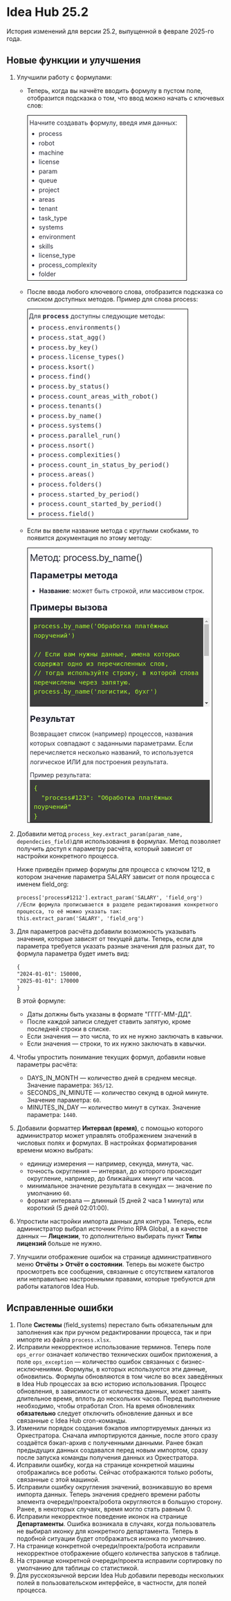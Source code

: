 # Idea Hub 25.2

История изменений для версии 25.2, выпущенной в феврале 2025-го года.


## Новые функции и улучшения

1. Улучшили работу с формулами:
   * Теперь, когда вы начнёте вводить формулу в пустом поле, отобразится подсказка о том, что ввод можно начать с ключевых слов:
  
     ![](<../../release-notes/resources/idea-hub/1-input.png>)
   
   * После ввода любого ключевого слова, отобразится подсказка со списком доступных методов. Пример для слова process:
  
     ![](<../../release-notes/resources/idea-hub/2-input.png>)
     
   * Если вы ввели название метода с круглыми скобками, то появится документация по этому методу:

     ![](<../../release-notes/resources/idea-hub/4-input.png>)

1. Добавили метод `process_key.extract_param(param_name, dependecies_field)`для использования в формулах. Метод позволяет получить доступ к параметру расчёта, который зависит от настройки конкретного процесса.
   
     Ниже приведён пример формулы для процесса с ключом 1212, в котором значение параметра SALARY зависит от поля процесса с именем field_org:
     ```
     process['process#1212'].extract_param('SALARY', 'field_org')
     //Если формула прописывается в разделе редактирования конкретного процесса, то её можно указать так:
     this.extract_param('SALARY', 'field_org')
     ```
1. Для параметров расчёта добавили возможность указывать значения, которые зависят от текущей даты. Теперь, если для параметра требуется указать разные значения для разных дат, то формула параметра будет иметь вид:
   ```
   {
   "2024-01-01": 150000,
   "2025-01-01": 170000
   }
   ```

   В этой формуле:
   * Даты должны быть указаны в формате "ГГГГ-ММ-ДД".
   * После каждой записи следует ставить запятую, кроме последней строки в списке.
   * Если значения — это числа, то их не нужно заключать в кавычки.
   * Если значения — строки, то их нужно заключать в кавычки.
1. Чтобы упростить понимание текущих формул, добавили новые параметры расчёта:
   * DAYS_IN_MONTH — количество дней в среднем месяце. Значение параметра: `365/12`.
   * SECONDS_IN_MINUTE — количество секунд в одной минуте. Значение параметра: `60`.
   * MINUTES_IN_DAY — количество минут в сутках. Значение параметра: `1440`.
1. Добавили форматтер **Интервал (время)**, с помощью которого администратор может управлять отображением значений в числовых полях и формулах. В настройках форматирования времени можно выбрать:
   * единицу измерения — например, секунда, минута, час.
   * точность округления — интервал, до которого происходит округление, например, до ближайших минут или часов.
   * минимальное значение результата в секундах — значение по умолчанию `60`.
   * формат интервала — длинный (5 дней 2 часа 1 минута) или короткий (5 дней 02:01:00).
1. Упростили настройки импорта данных для контура. Теперь, если администратор выбрал источник Primo RPA Global, а в качестве данных — **Лицензии**, то дополнительно выбирать пункт **Типы лицензий** больше не нужно.
1. Улучшили отображение ошибок на странице административного меню **Отчёты > Отчёт о состоянии**. Теперь вы можете быстро просмотреть все сообщения, связанные с отсутствием каталогов или неправильно настроенными правами, которые требуются для работы каталогов Idea Hub.






## Исправленные ошибки

1. Поле **Системы** (field_systems) перестало быть обязательным для заполнения как при ручном редактировании процесса, так и при импорте из файла `process.xlsx`. 
1. Исправили некорректное использование терминов. Теперь поле `ops_error` означает количество технических ошибок приложения, а поле `ops_exception` — количество ошибок связанных с бизнес-исключениями. Формулы, в которых используются эти данные, обновились. Формулы обновляются в том числе во всех заведённых в Idea Hub процессах за всю историю использования. Процесс обновления, в зависимости от количества данных, может занять длительное время, вплоть до нескольких часов. Перед выполнение необходимо, чтобы отработал Cron. На время обновлениях **обязательно** следует отключить обновление данных и все связанные с Idea Hub cron-команды.
1. Изменили порядок создания бэкапов импортируемых данных из Оркестратора. Сначала импортируются данные, после этого сразу создаётся бэкап-архив с полученными данными. Ранее бэкап предыдущих данных создавался перед новым импортом, сразу после запуска команды получения данных из Оркестратора.  
1. Исправили ошибку, когда на странице конкретной машины отображались все роботы. Сейчас отображаются только роботы, связанные с этой машиной. 
1. Исправили ошибку округления значений, возникавшую во время импорта данных. Теперь значения среднего времени работы элемента очереди/проекта/робота округляются в большую сторону. Ранее, в некоторых случаях, время могло стать равным 0. 
1. Исправили некорректное поведение иконок на странице **Департаменты**. Ошибка возникала в случаях, когда пользователь не выбирал иконку для конкретного департамента. Теперь в подобной ситуации будет отображаться иконка по умолчанию.
1. На странице конкретной очереди/проекта/робота исправили некорректное отображение общего количества запусков в таблице.
1. На странице конкретной очереди/проекта исправили сортировку по умолчанию для таблицы со статистикой.
1. Для русскоязычной версии Idea Hub добавили переводы нескольких полей в пользовательском интерфейсе, в частности, для полей процесса.
